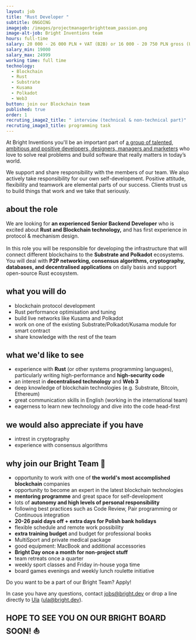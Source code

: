 ```yaml
---
layout: job
title: "Rust Developer "
subtitle: ONGOING
imagejob: /images/projectmanagerbrightteam_passion.png
image-alt-job: Bright Inventions team
hours: full-time
salary: 20 000 - 26 000 PLN + VAT (B2B) or 16 000 - 20 750 PLN gross (UoP)
salary_min: 19000
salary_max: 24999
working time: full time
technology:
  - Blockchain
  - Rust
  - Substrate
  - Kusama
  - Polkadot
  - Web3
button: join our Blockchain team
published: true
order: 1
recruting_image2_title: " interview (technical & non-technical part)"
recruting_image3_title: programming task
---
```

At Bright Inventions you'll be an important part of [a group of talented, ambitious and positive developers, designers, managers and marketers](https://brightinventions.pl/about-us/team/) who love to solve real problems and build software that really matters in today’s world.

We support and share responsibility with the members of our team. We also actively take responsibility for our own self-development. Positive attitude, flexibility and teamwork are elemental parts of our success. Clients trust us to build things that work and we take that seriously.

## about the role

We are looking for **an experienced Senior Backend Developer** who is excited about **Rust  and Blockchain technology,** and has first experience in protocol & mechanism design. \
\
In this role you will be responsible for developing the infrastructure that will connect different blockchains to the **Substrate and Polkadot** ecosystems. You will deal with **P2P networking, consensus algorithms, cryptography, databases, and decentralised applications** on daily basis and support open-source Rust ecosystem.

## what you will do

* blockchain protocol development 
* Rust performance optimisation and tuning
* build live networks like Kusama and Polkadot 
* work on one of the existing Substrate/Polkadot/Kusama module for smart contract
* share knowledge with the rest of the team

## what we'd like to see

* experience with **Rust** (or other systems programming languages), particularly writing high-performance and  **high-security code**
* an interest in **decentralised technology** and **Web 3**
* deep knowledge of blockchain technologies (e.g. Substrate, Bitcoin, Ethereum) 
* great communication skills in English (working in the international team) 
* eagerness to learn new technology and dive into the code head-first

## we would also appreciate if you have

* intrest in cryptography
* experience with consensus algorithms

## why join our Bright Team 🧡

* opportunity to work with one of **the world's most accomplished blockchain** companies
* opportunity to become an expert in the latest blockchain technologies
* **mentoring programme** and great space for self-development 
* lots of **autonomy and high levels of personal responsibility**
* following best practices such as Code Review, Pair programming or Continuous integration
* **20-26 paid days off + extra days for Polish bank holidays** 
* flexible schedule and remote work possibility 
* **extra training budget** and budget for professional books 
* MultiSport and private medical package 
* good equipment: MacBook and additional accessories
* **Bright Day once a month for non-project stuff**
* team retreats once a quarter 
* weekly sport classes and Friday in-house yoga time 
* board games evenings and weekly lunch roulette initiative 

Do you want to be a part of our Bright Team? Apply! 

In case you have any questions, contact jobs@bright.dev or drop a line directly to [Ula](https://www.linkedin.com/in/urszula-stankiewicz-rusek/) (ula@bright.dev). 

## HOPE TO SEE YOU ON OUR BRIGHT BOARD SOON! ⛵️
